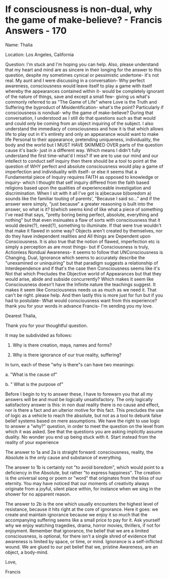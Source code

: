 # If consciousness is non-dual, why the game of make-believe? - Francis Answers - 170

Name: Thalia 

Location: Los Angeles, California 

Question: I'm stuck and I'm hoping you can help. Also, please understand that my heart and mind are as sincere in their longing for the answer to this question, despite my sometimes cynical or pessimistic undertone- it's not real. My aunt and I were discussing in a conversation- Why perfect awareness, consciousness would leave itself to play a game with itself whereby the appearances contained within it- would be completely ignorant of the nature of things, save and except a small few- giving us what's commonly referred to as "The Game of Life" where Love is the Truth and Suffering the byproduct of Misidentification- what's the point? Particularly if consciousness is nondual- why the game of make-believe? During that conversation, I understood as I still do that questions such as that would and could only be coming from an object inquiring of the subject. I also understand the immediacy of consciousness and how it is that which allows life to play out in it's entirety and only an appearance would want to make life Personal to their appearance, pretending uniqueness, individuality, the body and the world but I MUST HAVE SKIMMED OVER parts of the question cause it's back- just in a different way. Which means I didn't fully understand the first time-what'd I miss? If we are to use our mind and our intellect to conduct self inquiry then there should be a tool to point at the question of WHY perfect and absolute consciousness would play a game of imperfection and individuality with itself- or else it seems that a Fundamental piece of Inquiry requires FAITH as opposed to knowledge or inquiry- which I thought that self inquiry differed from the faith based religions based upon the qualities of experienceable investigation and discrimination. When I sit with it all I've got is a)because b)boredom a) sounds like the familiar touting of parents', "Because I said so..." and if the answer were simply, "just because" a greater reasoning is built into the answer, so what is it? b)which seems kind of like what a piece of something I've read that says, "pretty boring being perfect, absolute, everything and nothing" but that even insinuates a flaw of sorts with consciousness that it would desire(?), need(?), something to illuminate. If that were true wouldn't that make it flawed in some way? Objects aren't created by themselves, nor do they have independent realities and All things are Dependent upon Consciousness. It is also true that the notion of flawed, imperfection etc is simply a perception as are most things- but if Consciousness is truly, Actionless Nondual Awareness- it seems to follow that UNConsciousness is Changing, Dual, Ignorance which seems to accurately describe the "unexamined or uninquiring" but that paradigm suggests a relationship of Interdependence and if that's the case then Consciousness seems like it's Not that which Precludes the Objective world of Appearances but that they would arise, abide and subside concurrently? Which makes it seem like Consciousness doesn't have the Infinite nature the teachings suggest. It makes it seem like Consciousness needs us as much as we need it. That can't be right. please help. And then lastly this is more just for fun but if you had to postulate- What would consciousness want from this experience? thank you for your words in advance Francis- I'm sending you my love.

Dearest Thalia,

Thank you for your thoughtful question.

It may be subdivided as follows: 

1. Why is there creation, maya, names and forms?

2. Why is there ignorance of our true reality, suffering?

In turn, each of these "why is there"s can have two meanings:

a. "What is the cause of"

b. " What is the purpose of"

Before I begin to try to answer these, I have to forewarn you that all my answers will be and must be logically unsatisfactory. The only logically satisfactory answer is this: in non dual reality there is no cause and effect, nor is there a fact and an ulterior motive for this fact. This precludes the use of logic as a vehicle to reach the absolute, but not as a tool to debunk false belief systems based on mere assumptions. We have the right to use logic to answer a "why?" question, in order to meet the question on the level from which it was asked. See that the questions you are asking implicitly assume duality. No wonder you end up being stuck with it. Start instead from the reality of your experience

The answer to 1a and 2a is straight forward: consciousness, reality, the Absolute is the only cause and substance of everything.

The answer to 1b is certainly not "to avoid boredom", which would point to a deficiency in the Absolute, but rather "to express happiness". The creation is the universal song or poem or "word" that originates from the bliss of our eternity. You may have noticed that our moments of creativity always originate from a joyful, silent place within, for instance when we sing in the shower for no apparent reason.

The answer to 2b is the one which usually encounters the highest level of resistance, because it hits right at the core of ignorance. Here it goes: we create and maintain ignorance because we enjoy it so much that the accompanying suffering seems like a small price to pay for it. Ask yourself why we enjoy watching tragedies, drama, horror movies, thrillers, if not for enjoyment. Remember that ignorance, the belief that we are a limited consciousness, is optional, for there isn't a single shred of evidence that awareness is limited by space, or time, or mind. Ignorance is a self-inflicted wound. We are glued to our pet belief that we, pristine Awareness, are an object, a body-mind.

Love,

Francis


